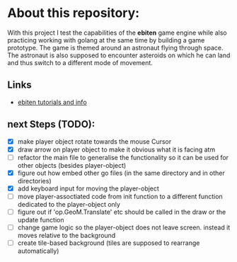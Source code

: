 # About this repository:
With this project I test the capabilities of the **ebiten** game engine while also practicing working with golang at the same time by building a game prototype. The game is themed around an astronaut flying through space. The astronaut is also supposed to encounter asteroids on which he can land and thus switch to a different mode of movement. 

## Links
* [ebiten tutorials and info](https://ebitengine.org/)

## next Steps (TODO):
- [X] make player object rotate towards the mouse Cursor
- [X] draw arrow on player object to make it obvious what it is facing atm
- [ ] refactor the main file to generalise the functionality so it can be used for other objects (besides player-object)
- [X] figure out how embed other go files (in the same directory and in other directories)
- [X] add keyboard input for moving the player-object
- [ ] move player-assoctiated code from init function to a different function dedicated to the player-object only
- [ ] figure out if 'op.GeoM.Translate' etc should be called in the draw or the update function
- [ ] change game logic so the player-object does not leave screen. instead it moves relative to the background
- [ ] create tile-based background (tiles are supposed to rearrange automatically)